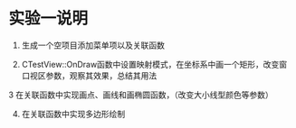 # 实验一说明
1. 生成一个空项目添加菜单项以及关联函数

2. CTestView::OnDraw函数中设置映射模式，在坐标系中画一个矩形，改变窗口视区参数，观察其效果，总结其用法

3 在关联函数中实现画点、画线和画椭圆函数，（改变大小线型颜色等参数）

4. 在关联函数中实现多边形绘制

